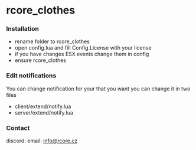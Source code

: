 # rcore_clothes

### Installation

- rename folder to rcore_clothes
- open config.lua and fill Config.License with your license
- if you have changes ESX events change them in config
- ensure rcore_clothes

### Edit notifications

You can change notification for your that you want you can change it in two files
- client/extend/notify.lua
- server/extend/notify.lua

### Contact
discord: 
email: info@rcore.cz

